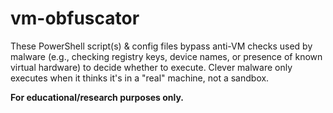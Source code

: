 # vm-obfuscator
These PowerShell script(s) & config files bypass anti-VM checks used by malware (e.g., checking registry keys, device names, or presence of known virtual hardware) to decide whether to execute.
Clever malware only executes when it thinks it's in a "real" machine, not a sandbox.

**For educational/research purposes only.**
